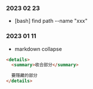 ### 2023 02 23
- [bash] find path --name "xxx"

### 2023 01 11
- markdown collapse
```md
<details>
  <summary>收合部分</summary>

  要隱藏的部分
</details>
```
